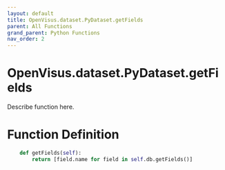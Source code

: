 ```yaml
---
layout: default
title: OpenVisus.dataset.PyDataset.getFields
parent: All Functions
grand_parent: Python Functions
nav_order: 2
---
```


# OpenVisus.dataset.PyDataset.getFields

Describe function here.

# Function Definition

```python
	def getFields(self):
		return [field.name for field in self.db.getFields()]
```